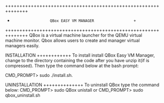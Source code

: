 ++++++++++++++++++++++++++++++++++++++++++++++++++++++++++++++
+                      QBox EASY VM MANAGER                  +
++++++++++++++++++++++++++++++++++++++++++++++++++++++++++++++
QBox is a virtual machine launcher for the QEMU virtual machine 
monitor. Qbox allows users to create and manager virtual managers 
easily.

INSTALLATION
++++++++++++
To install install QBox Easy VM Manager, change to the directory 
containing the code after you have unzip it(if is compressed).
Then type the command below at the bash prompt: 

  CMD_PROMPT> sudo ./install.sh.
  
UNINSTALLATION
++++++++++++++
To uninstall QBox type the command below: 
  CMD_PROMPT> sudo QBox unistall
  or
  CMD_PROMPT> sudo qbox_uninstall.sh
